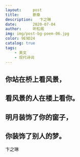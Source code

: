 ```yaml
---
layout:     post
title:      断章
description:   卞之琳
date:       2020-07-04
author:     听松阁
img: img/post-bg-poem-06.jpg
color: 9E9D24
catalog: true
tags:
    - 美文
    - 现代诗词
---
```


## 你站在桥上看风景，

## 看风景的人在楼上看你。

## 明月装饰了你的窗子，

## 你装饰了别人的梦。

卞之琳